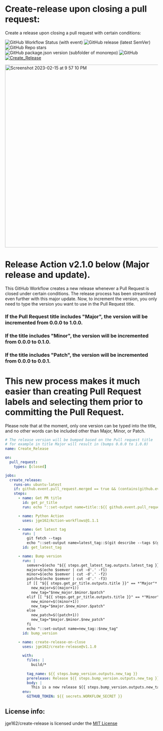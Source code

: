 # Create-release upon closing a pull request:                             
              
Create a release upon closing a pull request with certain conditions:
 
![GitHub Workflow Status (with event)](https://img.shields.io/github/actions/workflow/status/jge162/Action-Workflows/create_release.yml)
![GitHub release (latest SemVer)](https://img.shields.io/github/v/release/jge162/create-release)
![GitHub Repo stars](https://img.shields.io/github/stars/jge162/create-release)
![GitHub package.json version (subfolder of monorepo)](https://img.shields.io/github/package-json/v/jge162/create-release?filename=package.json)
![GitHub](https://img.shields.io/github/license/jge162/create-release?color=purple)
[![Create_Release](https://github.com/jge162/create-release/actions/workflows/create_release.yml/badge.svg)](https://github.com/jge162/create-release/actions/workflows/create_release.yml)

<img width="600" alt="Screenshot 2023-02-15 at 9 57 10 PM" src="https://user-images.githubusercontent.com/31228460/219280855-90b2d767-cf8c-49e8-8226-269fa190b42e.png">

# Release Action v2.1.0 below (Major release and update). 

This GitHub Workflow creates a new release whenever a Pull Request is closed under certain conditions. 
The release process has been streamlined even further with this major update. Now, to increment the version, 
you only need to type the version you want to use in the Pull Request title.


### If the Pull Request title includes "Major", the version will be incremented from 0.0.0 to 1.0.0. 
### If the title includes "Minor", the version will be incremented from 0.0.0 to 0.1.0. 
### If the title includes "Patch", the version will be incremented from 0.0.0 to 0.0.1. 

# This new process makes it much easier than creating Pull Request labels and selecting them prior to committing the Pull Request.

Please note that at the moment, only one version can be typed into the title, 
and no other words can be included other than Major, Minor, or Patch.

```yaml
# The release version will be bumped based on the Pull request title 
# for example in title Major will result in (bumps 0.0.0 to 1.0.0)
name: Create_Release

on:
  pull_request:
    types: [closed]

jobs:
  create_release:
    runs-on: ubuntu-latest
    if: github.event.pull_request.merged == true && (contains(github.event.pull_request.title, 'Major') ||            contains(github.event.pull_request.title, 'Minor') || contains(github.event.pull_request.title, 'Patch')) && github.event.pull_request.user.login == 'jge162'
    steps:  
      - name: Get PR title
        id: get_pr_title
        run: echo "::set-output name=title::${{ github.event.pull_request.title }}"

      - name: Python Action
        uses: jge162/Action-workflows@1.1.1

      - name: Get latest tag
        run: |
          git fetch --tags
          echo "::set-output name=latest_tag::$(git describe --tags $(git rev-list --tags --max-count=1))"
        id: get_latest_tag

      - name: Bump version
        run: |
          semver=$(echo "${{ steps.get_latest_tag.outputs.latest_tag }}")
          major=$(echo $semver | cut -d'.' -f1)
          minor=$(echo $semver | cut -d'.' -f2)
          patch=$(echo $semver | cut -d'.' -f3)
          if [[ "${{ steps.get_pr_title.outputs.title }}" == *"Major"* ]]; then
            new_major=$((major+1))
            new_tag="$new_major.$minor.$patch"
          elif [[ "${{ steps.get_pr_title.outputs.title }}" == *"Minor"* ]]; then
            new_minor=$((minor+1))
            new_tag="$major.$new_minor.$patch"
          else
            new_patch=$((patch+1))
            new_tag="$major.$minor.$new_patch"
          fi
          echo "::set-output name=new_tag::$new_tag"
        id: bump_version

      - name: create-release-on-close
        uses: jge162/create-release@v1.1.0
  
        with:
          files: |
            build/*
            
          tag_name: ${{ steps.bump_version.outputs.new_tag }}
          prerelease: Release ${{ steps.bump_version.outputs.new_tag }}
          body: |
            This is a new release ${{ steps.bump_version.outputs.new_tag }} which will include the following changes: ${{ steps.get_pr_title.outputs.title }}
        env:
          GITHUB_TOKEN: ${{ secrets.WORKFLOW_SECRET }}
```

## License info:

jge162/create-release is licensed under the [MIT License](https://github.com/jge162/create-release/blob/main/LICENSE)
